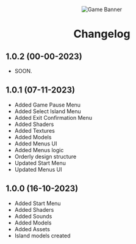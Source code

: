 <div align="center">

![Game Banner](https://i.imgur.com/QTYkV5e.png)
# Changelog

</div>

## 1.0.2 (00-00-2023)
- SOON.

## 1.0.1 (07-11-2023)
- Added Game Pause Menu
- Added Select Island Menu
- Added Exit Confirmation Menu
- Added Shaders
- Added Textures
- Added Models
- Added Menus UI
- Added Menus logic
- Orderly design structure
- Updated Start Menu
- Updated Menus UI

## 1.0.0 (16-10-2023)
- Added Start Menu
- Added Shaders
- Added Sounds
- Added Models
- Added Assets
- Island models created
